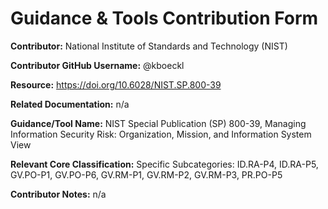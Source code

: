 # Guidance & Tools Contribution Form

**Contributor:** National Institute of Standards and Technology (NIST)

**Contributor GitHub Username:** @kboeckl

**Resource:** https://doi.org/10.6028/NIST.SP.800-39

**Related Documentation:** n/a

**Guidance/Tool Name:** NIST Special Publication (SP) 800-39, Managing Information Security Risk: Organization, Mission, and Information System View

**Relevant Core Classification:** Specific Subcategories: ID.RA-P4, ID.RA-P5, GV.PO-P1, GV.PO-P6, GV.RM-P1, GV.RM-P2, GV.RM-P3, PR.PO-P5

**Contributor Notes:** n/a
